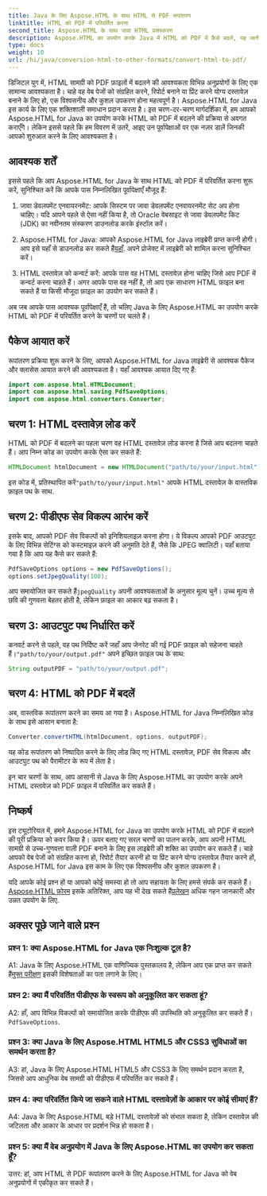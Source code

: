 ```yaml
---
title: Java के लिए Aspose.HTML के साथ HTML से PDF रूपांतरण
linktitle: HTML को PDF में परिवर्तित करना
second_title: Aspose.HTML के साथ जावा HTML प्रसंस्करण
description: Aspose.HTML का उपयोग करके Java में HTML को PDF में कैसे बदलें, यह जानें। अपने HTML कंटेंट से आसानी से उच्च-गुणवत्ता वाली PDF बनाएँ।
type: docs
weight: 10
url: /hi/java/conversion-html-to-other-formats/convert-html-to-pdf/
---
```

डिजिटल युग में, HTML सामग्री को PDF फ़ाइलों में बदलने की आवश्यकता विभिन्न अनुप्रयोगों के लिए एक सामान्य आवश्यकता है। चाहे वह वेब पेजों को संग्रहित करने, रिपोर्ट बनाने या प्रिंट करने योग्य दस्तावेज़ बनाने के लिए हो, एक विश्वसनीय और कुशल उपकरण होना महत्वपूर्ण है। Aspose.HTML for Java इस कार्य के लिए एक शक्तिशाली समाधान प्रदान करता है। इस चरण-दर-चरण मार्गदर्शिका में, हम आपको Aspose.HTML for Java का उपयोग करके HTML को PDF में बदलने की प्रक्रिया से अवगत कराएँगे। लेकिन इससे पहले कि हम विवरण में उतरें, आइए उन पूर्वापेक्षाओं पर एक नज़र डालें जिनकी आपको शुरुआत करने के लिए आवश्यकता है।

## आवश्यक शर्तें

इससे पहले कि आप Aspose.HTML for Java के साथ HTML को PDF में परिवर्तित करना शुरू करें, सुनिश्चित करें कि आपके पास निम्नलिखित पूर्वापेक्षाएँ मौजूद हैं:

1. जावा डेवलपमेंट एनवायरनमेंट: आपके सिस्टम पर जावा डेवलपमेंट एनवायरनमेंट सेट अप होना चाहिए। यदि आपने पहले से ऐसा नहीं किया है, तो Oracle वेबसाइट से जावा डेवलपमेंट किट (JDK) का नवीनतम संस्करण डाउनलोड करके इंस्टॉल करें।

2.  Aspose.HTML for Java: आपको Aspose.HTML for Java लाइब्रेरी प्राप्त करनी होगी। आप इसे यहाँ से डाउनलोड कर सकते हैं[यहाँ](https://releases.aspose.com/html/java/). अपने प्रोजेक्ट में लाइब्रेरी को शामिल करना सुनिश्चित करें।

3. HTML दस्तावेज़ को कन्वर्ट करें: आपके पास वह HTML दस्तावेज़ होना चाहिए जिसे आप PDF में कन्वर्ट करना चाहते हैं। अगर आपके पास वह नहीं है, तो आप एक साधारण HTML फ़ाइल बना सकते हैं या किसी मौजूदा फ़ाइल का उपयोग कर सकते हैं।

अब जब आपके पास आवश्यक पूर्वापेक्षाएँ हैं, तो चलिए Java के लिए Aspose.HTML का उपयोग करके HTML को PDF में परिवर्तित करने के चरणों पर चलते हैं।

## पैकेज आयात करें

रूपांतरण प्रक्रिया शुरू करने के लिए, आपको Aspose.HTML for Java लाइब्रेरी से आवश्यक पैकेज और क्लासेस आयात करने की आवश्यकता है। यहाँ आवश्यक आयात दिए गए हैं:

```java
import com.aspose.html.HTMLDocument;
import com.aspose.html.saving.PdfSaveOptions;
import com.aspose.html.converters.Converter;
```

## चरण 1: HTML दस्तावेज़ लोड करें

HTML को PDF में बदलने का पहला चरण वह HTML दस्तावेज़ लोड करना है जिसे आप बदलना चाहते हैं। आप निम्न कोड का उपयोग करके ऐसा कर सकते हैं:

```java
HTMLDocument htmlDocument = new HTMLDocument("path/to/your/input.html");
```

 इस कोड में, प्रतिस्थापित करें`"path/to/your/input.html"` आपके HTML दस्तावेज़ के वास्तविक फ़ाइल पथ के साथ.

## चरण 2: पीडीएफ सेव विकल्प आरंभ करें

इसके बाद, आपको PDF सेव विकल्पों को इनिशियलाइज़ करना होगा। ये विकल्प आपको PDF आउटपुट के लिए विभिन्न सेटिंग्स को कस्टमाइज़ करने की अनुमति देते हैं, जैसे कि JPEG क्वालिटी। यहाँ बताया गया है कि आप यह कैसे कर सकते हैं:

```java
PdfSaveOptions options = new PdfSaveOptions();
options.setJpegQuality(100);
```

 आप समायोजित कर सकते हैं`jpegQuality` अपनी आवश्यकताओं के अनुसार मूल्य चुनें। उच्च मूल्य से छवि की गुणवत्ता बेहतर होती है, लेकिन फ़ाइल का आकार बढ़ सकता है।

## चरण 3: आउटपुट पथ निर्धारित करें

 कनवर्ट करने से पहले, वह पथ निर्दिष्ट करें जहाँ आप जेनरेट की गई PDF फ़ाइल को सहेजना चाहते हैं।`"path/to/your/output.pdf"` अपने इच्छित फ़ाइल पथ के साथ:

```java
String outputPDF = "path/to/your/output.pdf";
```

## चरण 4: HTML को PDF में बदलें

अब, वास्तविक रूपांतरण करने का समय आ गया है। Aspose.HTML for Java निम्नलिखित कोड के साथ इसे आसान बनाता है:

```java
Converter.convertHTML(htmlDocument, options, outputPDF);
```

यह कोड रूपांतरण को निष्पादित करने के लिए लोड किए गए HTML दस्तावेज़, PDF सेव विकल्प और आउटपुट पथ को पैरामीटर के रूप में लेता है।

इन चार चरणों के साथ, आप आसानी से Java के लिए Aspose.HTML का उपयोग करके अपने HTML दस्तावेज़ को PDF फ़ाइल में परिवर्तित कर सकते हैं।

## निष्कर्ष

इस ट्यूटोरियल में, हमने Aspose.HTML for Java का उपयोग करके HTML को PDF में बदलने की पूरी प्रक्रिया को कवर किया है। ऊपर बताए गए सरल चरणों का पालन करके, आप अपनी HTML सामग्री से उच्च-गुणवत्ता वाली PDF बनाने के लिए इस लाइब्रेरी की शक्ति का उपयोग कर सकते हैं। चाहे आपको वेब पेजों को संग्रहित करना हो, रिपोर्ट तैयार करनी हो या प्रिंट करने योग्य दस्तावेज़ तैयार करने हों, Aspose.HTML for Java इस काम के लिए एक विश्वसनीय और कुशल उपकरण है।

 यदि आपके कोई प्रश्न हों या आपको कोई समस्या हो तो आप सहायता के लिए हमसे संपर्क कर सकते हैं।[Aspose.HTML फ़ोरम](https://forum.aspose.com/) इसके अतिरिक्त, आप यह भी देख सकते हैं[प्रलेखन](https://reference.aspose.com/html/java/) अधिक गहन जानकारी और उन्नत उपयोग के लिए.

## अक्सर पूछे जाने वाले प्रश्न

### प्रश्न 1: क्या Aspose.HTML for Java एक निःशुल्क टूल है?
   
 A1: Java के लिए Aspose.HTML एक वाणिज्यिक पुस्तकालय है, लेकिन आप एक प्राप्त कर सकते हैं[मुफ्त परीक्षण](https://releases.aspose.com/) इसकी विशेषताओं का पता लगाने के लिए।

### प्रश्न 2: क्या मैं परिवर्तित पीडीएफ के स्वरूप को अनुकूलित कर सकता हूं?

 A2: हाँ, आप विभिन्न विकल्पों को समायोजित करके पीडीएफ की उपस्थिति को अनुकूलित कर सकते हैं।`PdfSaveOptions`.

### प्रश्न 3: क्या Java के लिए Aspose.HTML HTML5 और CSS3 सुविधाओं का समर्थन करता है?

A3: हां, Java के लिए Aspose.HTML HTML5 और CSS3 के लिए समर्थन प्रदान करता है, जिससे आप आधुनिक वेब सामग्री को पीडीएफ में परिवर्तित कर सकते हैं।

### प्रश्न 4: क्या परिवर्तित किये जा सकने वाले HTML दस्तावेज़ों के आकार पर कोई सीमाएं हैं?

A4: Java के लिए Aspose.HTML बड़े HTML दस्तावेज़ों को संभाल सकता है, लेकिन दस्तावेज़ की जटिलता और आकार के आधार पर प्रदर्शन भिन्न हो सकता है।

### प्रश्न 5: क्या मैं वेब अनुप्रयोग में Java के लिए Aspose.HTML का उपयोग कर सकता हूँ?

उत्तर: हां, आप HTML से PDF रूपांतरण करने के लिए Aspose.HTML for Java को वेब अनुप्रयोगों में एकीकृत कर सकते हैं।